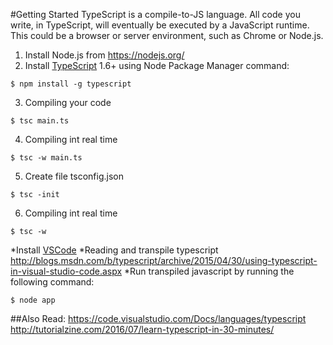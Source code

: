 #Getting Started
TypeScript is a compile-to-JS language. All code you write, in TypeScript, will eventually be executed by a JavaScript runtime. This could be a browser or server environment, such as Chrome or Node.js.

1. Install Node.js from https://nodejs.org/
2. Install [TypeScript](http://www.typescriptlang.org/#Download) 1.6+ using Node Package Manager command:  
```
$ npm install -g typescript
```
3. Compiling your code
```
$ tsc main.ts
```	
4. Compiling int real time
```
$ tsc -w main.ts
```	
5. Create file tsconfig.json
```
$ tsc -init
```	
6. Compiling int real time
```
$ tsc -w
```	
*Install [VSCode](https://code.visualstudio.com/Download)
*Reading and transpile typescript http://blogs.msdn.com/b/typescript/archive/2015/04/30/using-typescript-in-visual-studio-code.aspx
*Run transpiled javascript by running the following command:
```
$ node app
```		
		
##Also Read:
https://code.visualstudio.com/Docs/languages/typescript
http://tutorialzine.com/2016/07/learn-typescript-in-30-minutes/
